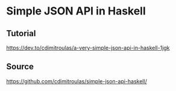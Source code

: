 # Simple JSON API in Haskell

## Tutorial

<https://dev.to/cdimitroulas/a-very-simple-json-api-in-haskell-1jgk>

## Source

<https://github.com/cdimitroulas/simple-json-api-haskell/>
